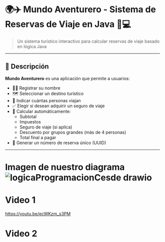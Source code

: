 # 🌍✈️ Mundo Aventurero - Sistema de Reservas de Viaje en Java 🧳💻

> Un sistema turístico interactivo para calcular reservas de viaje basado en lógica Java

---

## 🚀 Descripción

**Mundo Aventurero** es una aplicación que permite a usuarios:

- 🧑‍💼 Registrar su nombre
- 🗺️ Seleccionar un destino turístico
- 👥 Indicar cuántas personas viajan
- ✅ Elegir si desean adquirir un seguro de viaje
- 🧮 Calcular automáticamente:
  - Subtotal
  - Impuestos
  - Seguro de viaje (si aplica)
  - Descuento por grupos grandes (más de 4 personas)
  - Total final a pagar
- 📄 Generar un número de reserva único (UUID)

---
# Imagen de nuestro diagrama![logicaProgramacionCesde drawio](https://github.com/user-attachments/assets/31a20894-88d5-47da-a8bb-c088c4c1f663)


# Video 1
https://youtu.be/ecWKzm_s3PM
# Video 2
